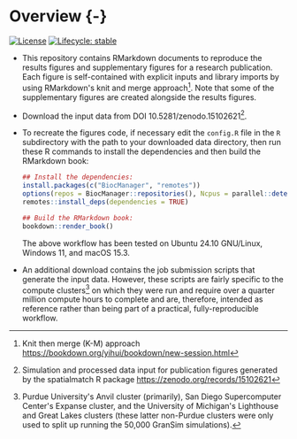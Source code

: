 # Overview {-}

<!-- badges: start -->
[![License](https://img.shields.io/badge/License-Apache_2.0-blue.svg)](https://opensource.org/licenses/Apache-2.0)
[![Lifecycle: stable](https://img.shields.io/badge/lifecycle-stable-brightgreen.svg)](https://lifecycle.r-lib.org/articles/stages.html#stable)
<!-- badges: end -->

- This repository contains RMarkdown documents to reproduce the results figures
  and supplementary figures for a research publication.  Each figure is
  self-contained with explicit inputs and library imports by using RMarkdown's
  knit and merge approach[^fn1].  Note that some of the supplementary figures
  are created alongside the results figures.

- Download the input data from DOI 10.5281/zenodo.15102621[^fn2].

- To recreate the figures code, if necessary edit the `config.R` file in the
  `R` subdirectory with the path to your downloaded data directory, then run
  these R commands to install the dependencies and then build the RMarkdown
  book:

  ```r
  ## Install the dependencies:
  install.packages(c("BiocManager", "remotes"))
  options(repos = BiocManager::repositories(), Ncpus = parallel::detectCores())
  remotes::install_deps(dependencies = TRUE)

  ## Build the RMarkdown book:
  bookdown::render_book()
  ```

  The above workflow has been tested on Ubuntu 24.10 GNU/Linux, Windows 11, and
  macOS 15.3.

- An additional download contains the job submission scripts that generate the
  input data.  However, these scripts are fairly specific to the compute
  clusters[^fn3] on which they were run and require over a quarter million
  compute hours to complete and are, therefore, intended as reference rather
  than being part of a practical, fully-reproducible workflow.

[^fn1]: Knit then merge (K-M) approach
    <https://bookdown.org/yihui/bookdown/new-session.html>
[^fn2]: Simulation and processed data input for publication figures
    generated by the spatialmatch R package
    <https://zenodo.org/records/15102621>
[^fn3]: Purdue University's Anvil cluster (primarily), San Diego Supercomputer
    Center's Expanse cluster, and the University of Michigan's Lighthouse and
    Great Lakes clusters (these latter non-Purdue clusters were only used to
    split up running the 50,000 GranSim simulations).
